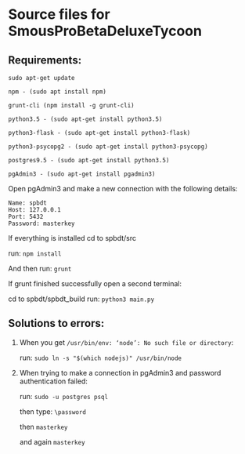 # Source files for SmousProBetaDeluxeTycoon


## Requirements:
```
sudo apt-get update
```
```
npm - (sudo apt install npm)
```
```
grunt-cli (npm install -g grunt-cli)
```
```
python3.5 - (sudo apt-get install python3.5)
```
```
python3-flask - (sudo apt-get install python3-flask)
```
```
python3-psycopg2 - (sudo apt-get install python3-psycopg)
```
```
postgres9.5 - (sudo apt-get install python3.5)
```
```
pgAdmin3 - (sudo apt-get install pgadmin3)
```

Open pgAdmin3 and make a new connection with the following details:
```
Name: spbdt
Host: 127.0.0.1
Port: 5432
Password: masterkey
```
If everything is installed cd to spbdt/src

run: ```npm install```

And then run: ```grunt```

If grunt finished successfully open a second terminal:

cd to spbdt/spbdt_build
run: ```python3 main.py```


## Solutions to errors:

1.  When you get ```/usr/bin/env: ‘node’: No such file or directory```:

    run: ```sudo ln -s "$(which nodejs)" /usr/bin/node```


2.  When trying to make a connection in pgAdmin3 and password authentication failed:

    run: ```sudo -u postgres psql```

    then type: ```\password```

    then ```masterkey```

    and again ```masterkey```
